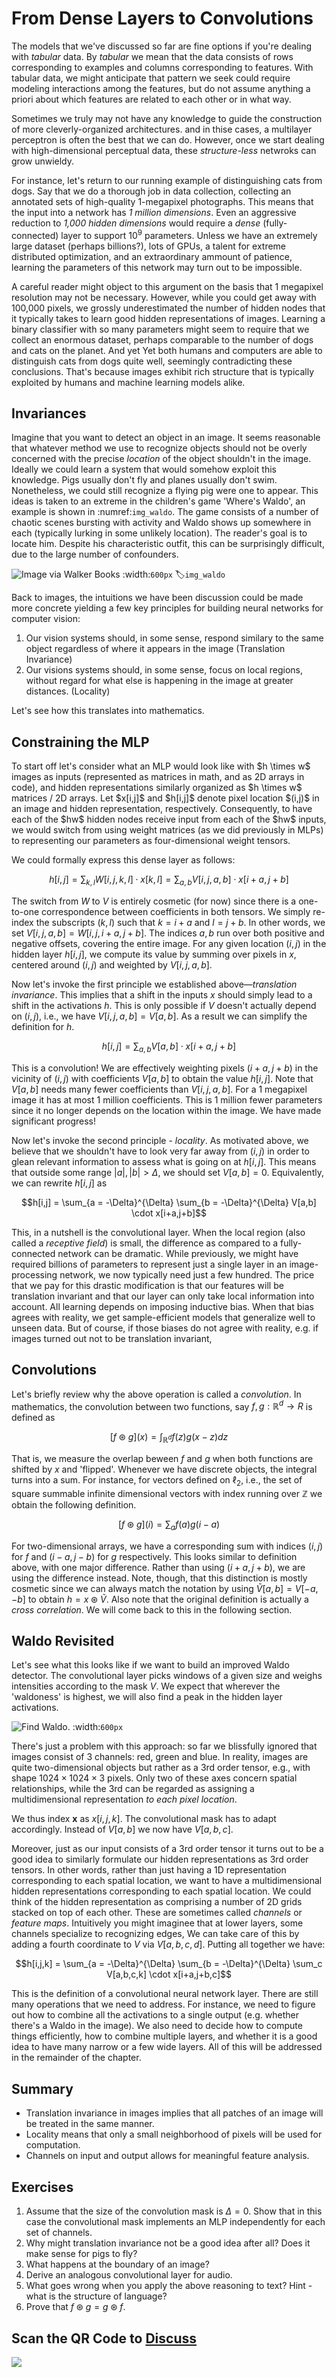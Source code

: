 # From Dense Layers to Convolutions

The models that we've discussed so far are fine options if you're dealing with *tabular* data. By *tabular* we mean that the data consists of rows corresponding to examples and columns corresponding to features. With tabular data, we might anticipate that pattern we seek could require modeling interactions among the features, but do not assume anything a priori about which features are related to each other or in what way.


Sometimes we truly may not have any knowledge to guide the construction of more cleverly-organized architectures. and in thise cases, a multilayer perceptron is often the best that we can do. However, once we start dealing with high-dimensional perceptual data, these *structure-less* netwroks can grow unwieldy.


For instance, let's return to our running example of distinguishing cats from dogs. Say that we do a thorough job in data collection, collecting an annotated sets of high-quality 1-megapixel photographs. This means that the input into a network has *1 million dimensions*. Even an aggressive reduction to *1,000 hidden dimensions* would require a *dense* (fully-connected) layer to support $10^9$ parameters. Unless we have an extremely large dataset (perhaps billions?), lots of GPUs, a talent for extreme distributed optimization, and an extraordinary ammount of patience, learning the parameters of this network may turn out to be impossible.

A careful reader might object to this argument on the basis that 1 megapixel resolution may not be necessary. However, while you could get away with 100,000 pixels, we grossly underestimated the number of hidden nodes that it typically takes to learn good hidden representations of images. Learning a binary classifier with so many parameters might seem to require that we collect an enormous dataset, perhaps comparable to the number of dogs and cats on the planet. And yet Yet both humans and computers are able to distinguish cats from dogs quite well, seemingly contradicting these conclusions. That's because images exhibit rich structure that is typically exploited by humans and machine learning models alike.

## Invariances

Imagine that you want to detect an object in an image. It seems reasonable that whatever method we use to recognize objects should not be overly concerned with the precise *location* of the object shouldn't in the image. Ideally we could learn a system that would somehow exploit this knowledge. Pigs usually don't fly and planes usually don't swim. Nonetheless, we could still recognize a flying pig were one to appear. This ideas is taken to an extreme in the children's game 'Where's Waldo', an example is shown in :numref:`img_waldo`. The game consists of a number of chaotic scenes bursting with activity and Waldo shows up somewhere in each (typically lurking in some unlikely location). The reader's goal is to locate him. Despite his characteristic outfit, this can be surprisingly difficult, due to the large number  of confounders.

![Image via Walker Books](../img/where-wally-walker-books.jpg) :width:`600px` :label:`img_waldo`


Back to images, the intuitions we have been discussion could be made more concrete yielding a few key principles for building neural networks for computer vision:

1. Our vision systems should, in some sense, respond similary to the same object regardless of where it appears in the image (Translation Invariance)
1. Our visions systems should, in some sense, focus on local regions, without regard for what else is happening in the image at greater distances. (Locality)

Let's see how this translates into mathematics.

## Constraining the MLP


<!-- In this exposition, we treat both images and hidden layers
alike as two-dimensional arrays.  --> To start off let's consider what an MLP would look like with $h \times w$ images as inputs (represented as matrices in math, and as 2D arrays in code), and hidden representations similarly organized as $h \times w$ matrices / 2D arrays. Let $x[i,j]$ and $h[i,j]$ denote pixel location $(i,j)$ in an image and hidden representation, respectively. Consequently, to have each of the $hw$ hidden nodes receive input from each of the $hw$ inputs, we would switch from using weight matrices (as we did previously in MLPs) to representing our parameters as four-dimensional weight tensors.


We could formally express this dense layer as follows:

$$h[i,j] = \sum_{k,l} W[i,j,k,l] \cdot x[k,l] = \sum_{a, b} V[i,j,a,b] \cdot x[i+a,j+b]$$

The switch from $W$ to $V$ is entirely cosmetic (for now) since there is a one-to-one correspondence between coefficients in both tensors. We simply re-index the subscripts $(k,l)$ such that $k = i+a$ and $l = j+b$. In other words, we set $V[i,j,a,b] = W[i,j,i+a, j+b]$. The indices $a, b$ run over both positive and negative offsets, covering the entire image. For any given location $(i,j)$ in the hidden layer $h[i,j]$, we compute its value by summing over pixels in $x$, centered around $(i,j)$ and weighted by $V[i,j,a,b]$.

Now let's invoke the first principle we established above—*translation invariance*. This implies that a shift in the inputs $x$ should simply lead to a shift in the activations $h$. This is only possible if $V$ doesn't actually depend on $(i,j)$, i.e., we have $V[i,j,a,b] = V[a,b]$. As a result we can simplify the definition for $h$.

$$h[i,j] = \sum_{a, b} V[a,b] \cdot x[i+a,j+b]$$

This is a convolution! We are effectively weighting pixels $(i+a, j+b)$ in the vicinity of $(i,j)$ with coefficients $V[a,b]$ to obtain the value $h[i,j]$. Note that $V[a,b]$ needs many fewer coefficients than $V[i,j,a,b]$. For a 1 megapixel image it has at most 1 million coefficients. This is 1 million fewer parameters since it no longer depends on the location within the image. We have made significant progress!

Now let's invoke the second principle - *locality*. As motivated above, we believe that we shouldn't have to look very far away from $(i,j)$ in order to glean relevant information to assess what is going on at $h[i,j]$. This means that outside some range $|a|, |b| > \Delta$, we should set $V[a,b] = 0$. Equivalently, we can rewrite $h[i,j]$ as

$$h[i,j] = \sum_{a = -\Delta}^{\Delta} \sum_{b = -\Delta}^{\Delta} V[a,b] \cdot x[i+a,j+b]$$

This, in a nutshell is the convolutional layer. When the local region (also called a *receptive field*) is small, the difference as compared to a fully-connected network can be dramatic. While previously, we might have required billions of parameters to represent just a single layer in an image-processing network, we now typically need just a few hundred. The price that we pay for this drastic modification is that our features will be translation invariant and that our layer can only take local information into account. All learning depends on imposing inductive bias. When that bias agrees with reality, we get sample-efficient models that generalize well to unseen data. But of course, if those biases do not agree with reality, e.g. if images turned out not to be translation invariant,



## Convolutions

Let's briefly review why the above operation is called a *convolution*. In mathematics, the convolution between two functions, say $f, g: \mathbb{R}^d \to R$ is defined as

$$[f \circledast g](x) = \int_{\mathbb{R}^d} f(z) g(x-z) dz$$

That is, we measure the overlap beween $f$ and $g$ when both functions are shifted by $x$ and 'flipped'. Whenever we have discrete objects, the integral turns into a sum. For instance, for vectors defined on $\ell_2$, i.e., the set of square summable infinite dimensional vectors with index running over $\mathbb{Z}$ we obtain the following definition.

$$[f \circledast g](i) = \sum_a f(a) g(i-a)$$

For two-dimensional arrays, we have a corresponding sum with indices $(i,j)$ for $f$ and $(i-a, j-b)$ for $g$ respectively. This looks similar to definition above, with one major difference. Rather than using $(i+a, j+b)$, we are using the difference instead. Note, though, that this distinction is mostly cosmetic since we can always match the notation by using $\tilde{V}[a,b] = V[-a, -b]$ to obtain $h = x \circledast \tilde{V}$. Also note that the original definition is actually a *cross correlation*. We will come back to this in the following section.


## Waldo Revisited

Let's see what this looks like if we want to build an improved Waldo detector. The convolutional layer picks windows of a given size and weighs intensities according to the mask $V$. We expect that wherever the 'waldoness' is highest, we will also find a peak in the hidden layer activations.

![Find Waldo.](../img/waldo-mask.jpg) :width:`600px`

There's just a problem with this approach: so far we blissfully ignored that images consist of 3 channels: red, green and blue. In reality, images are quite two-dimensional objects but rather as a 3rd order tensor, e.g., with shape $1024 \times 1024 \times 3$ pixels. Only two of these axes concern spatial relationships, while the 3rd can be regarded as assigning a multidimensional representation *to each pixel location*.

We thus index $\mathbf{x}$ as $x[i,j,k]$. The convolutional mask has to adapt accordingly. Instead of $V[a,b]$ we now have $V[a,b,c]$.

Moreover, just as our input consists of a 3rd order tensor it turns out to be a good idea to similarly formulate our hidden representations as 3rd order tensors. In other words, rather than just having a 1D representation corresponding to each spatial location, we want to have a multidimensional hidden representations corresponding to each spatial location. We could think of the hidden representation as comprising a number of 2D grids stacked on top of each other. These are sometimes called *channels* or *feature maps*. Intuitively you might imaginee that at lower layers, some channels specialize to recognizing edges, We can take care of this by adding a fourth coordinate to $V$ via $V[a,b,c,d]$. Putting all together we have:

$$h[i,j,k] = \sum_{a = -\Delta}^{\Delta} \sum_{b = -\Delta}^{\Delta} \sum_c V[a,b,c,k] \cdot x[i+a,j+b,c]$$

This is the definition of a convolutional neural network layer. There are still many operations that we need to address. For instance, we need to figure out how to combine all the activations to a single output (e.g. whether there's a Waldo in the image). We also need to decide how to compute things efficiently, how to combine multiple layers, and whether it is a good idea to have many narrow or a few wide layers. All of this will be addressed in the remainder of the chapter.


## Summary

* Translation invariance in images implies that all patches of an image will be treated in the same manner.
* Locality means that only a small neighborhood of pixels will be used for computation.
* Channels on input and output allows for meaningful feature analysis.

## Exercises

1. Assume that the size of the convolution mask is $\Delta = 0$. Show that in this case the convolutional mask implements an MLP independently for each set of channels.
1. Why might translation invariance not be a good idea after all? Does it make sense for pigs to fly?
1. What happens at the boundary of an image?
1. Derive an analogous convolutional layer for audio.
1. What goes wrong when you apply the above reasoning to text? Hint - what is the structure of language?
1. Prove that $f \circledast g = g \circledast f$.

## Scan the QR Code to [Discuss](https://discuss.mxnet.io/t/2348)

![](../img/qr_why-conv.svg)
